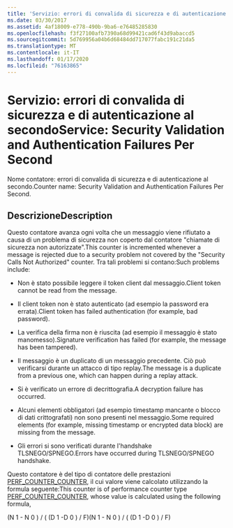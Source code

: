 ```yaml
---
title: 'Servizio: errori di convalida di sicurezza e di autenticazione al secondo'
ms.date: 03/30/2017
ms.assetid: 4af18009-e778-490b-9ba6-e76485285830
ms.openlocfilehash: f3f27100afb7390a68d99421cad6f43d9abaccd5
ms.sourcegitcommit: 5d769956a04b6d68484dd717077fabc191c21da5
ms.translationtype: MT
ms.contentlocale: it-IT
ms.lasthandoff: 01/17/2020
ms.locfileid: "76163865"
---
```

# <a name="service-security-validation-and-authentication-failures-per-second"></a><span data-ttu-id="27b08-102">Servizio: errori di convalida di sicurezza e di autenticazione al secondo</span><span class="sxs-lookup"><span data-stu-id="27b08-102">Service: Security Validation and Authentication Failures Per Second</span></span>
<span data-ttu-id="27b08-103">Nome contatore: errori di convalida di sicurezza e di autenticazione al secondo.</span><span class="sxs-lookup"><span data-stu-id="27b08-103">Counter name: Security Validation and Authentication Failures Per Second.</span></span>  
  
## <a name="description"></a><span data-ttu-id="27b08-104">Descrizione</span><span class="sxs-lookup"><span data-stu-id="27b08-104">Description</span></span>  
 <span data-ttu-id="27b08-105">Questo contatore avanza ogni volta che un messaggio viene rifiutato a causa di un problema di sicurezza non coperto dal contatore "chiamate di sicurezza non autorizzate".</span><span class="sxs-lookup"><span data-stu-id="27b08-105">This counter is incremented whenever a message is rejected due to a security problem not covered by the "Security Calls Not Authorized" counter.</span></span> <span data-ttu-id="27b08-106">Tra tali problemi si contano:</span><span class="sxs-lookup"><span data-stu-id="27b08-106">Such problems include:</span></span>  
  
- <span data-ttu-id="27b08-107">Non è stato possibile leggere il token client dal messaggio.</span><span class="sxs-lookup"><span data-stu-id="27b08-107">Client token cannot be read from the message.</span></span>  
  
- <span data-ttu-id="27b08-108">Il client token non è stato autenticato (ad esempio la password era errata).</span><span class="sxs-lookup"><span data-stu-id="27b08-108">Client token has failed authentication (for example, bad password).</span></span>  
  
- <span data-ttu-id="27b08-109">La verifica della firma non è riuscita (ad esempio il messaggio è stato manomesso).</span><span class="sxs-lookup"><span data-stu-id="27b08-109">Signature verification has failed (for example, the message has been tampered).</span></span>  
  
- <span data-ttu-id="27b08-110">Il messaggio è un duplicato di un messaggio precedente. Ciò può verificarsi durante un attacco di tipo replay.</span><span class="sxs-lookup"><span data-stu-id="27b08-110">The message is a duplicate from a previous one, which can happen during a replay attack.</span></span>  
  
- <span data-ttu-id="27b08-111">Si è verificato un errore di decrittografia.</span><span class="sxs-lookup"><span data-stu-id="27b08-111">A decryption failure has occurred.</span></span>  
  
- <span data-ttu-id="27b08-112">Alcuni elementi obbligatori (ad esempio timestamp mancante o blocco di dati crittografati) non sono presenti nel messaggio.</span><span class="sxs-lookup"><span data-stu-id="27b08-112">Some required elements (for example, missing timestamp or encrypted data block) are missing from the message.</span></span>  
  
- <span data-ttu-id="27b08-113">Gli errori si sono verificati durante l'handshake TLSNEGO/SPNEGO.</span><span class="sxs-lookup"><span data-stu-id="27b08-113">Errors have occurred during TLSNEGO/SPNEGO handshake.</span></span>  
  
 <span data-ttu-id="27b08-114">Questo contatore è del tipo di contatore delle prestazioni [PERF_COUNTER_COUNTER](https://docs.microsoft.com/previous-versions/windows/it-pro/windows-server-2003/cc740048(v=ws.10)), il cui valore viene calcolato utilizzando la formula seguente:</span><span class="sxs-lookup"><span data-stu-id="27b08-114">This counter is of performance counter type [PERF_COUNTER_COUNTER](https://docs.microsoft.com/previous-versions/windows/it-pro/windows-server-2003/cc740048(v=ws.10)), whose value is calculated using the following formula,</span></span>  
  
 <span data-ttu-id="27b08-115">(N 1 - N 0 ) / ( (D 1 -D 0 ) / F)</span><span class="sxs-lookup"><span data-stu-id="27b08-115">(N 1 - N 0 ) / ( (D 1 -D 0 ) / F)</span></span>
